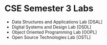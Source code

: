 <h1><b>CSE Semester 3 Labs</b></h1>

<ul>
    <li>Data Structures and Applications Lab [DSAL]</li>
    <li>Digital Systems and Design Lab [DSDL]</li>
    <li>Object Oriented Programming Lab [OOPL]</li>
    <li>Open Source Technologies Lab [OSTL]</li>
</ul>
